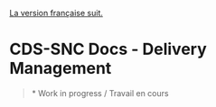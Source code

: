 [La version française suit.](#TODO)

# CDS-SNC Docs - Delivery Management

> \* Work in progress / Travail en cours
